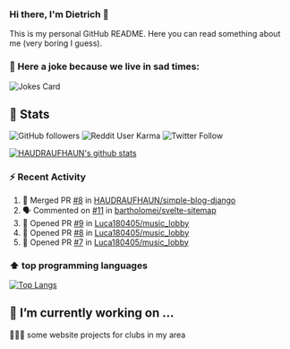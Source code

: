 ### Hi there, I'm Dietrich 👋

This is my personal GitHub README. Here you can read something about me (very boring I guess).

### 🤡 Here a joke because we live in sad times:
![Jokes Card](https://readme-jokes.vercel.app/api)

## :rocket: Stats

 ![GitHub followers](https://img.shields.io/github/followers/HAUDRAUFHAUN?label=GitHub-Followers&logo=GitHub&style=for-the-badge) ![Reddit User Karma](https://img.shields.io/reddit/user-karma/combined/haudraufhaun?logo=reddit&style=for-the-badge) ![Twitter Follow](https://img.shields.io/twitter/follow/haudraufhaun1?color=%231da1f2&logo=twitter&logoColor=%231da1f2&style=for-the-badge)
  
[![HAUDRAUFHAUN's github stats](https://github-readme-stats.vercel.app/api?username=HAUDRAUFHAUN&show_icons=true&theme=vue&hide_border=true)](https://github.com/anuraghazra/github-readme-stats)

### ⚡ Recent Activity

<!--START_SECTION:activity-->
1. 🎉 Merged PR [#8](https://github.com/HAUDRAUFHAUN/simple-blog-django/pull/8) in [HAUDRAUFHAUN/simple-blog-django](https://github.com/HAUDRAUFHAUN/simple-blog-django)
2. 🗣 Commented on [#11](https://github.com/bartholomej/svelte-sitemap/issues/11) in [bartholomej/svelte-sitemap](https://github.com/bartholomej/svelte-sitemap)
3. 💪 Opened PR [#9](https://github.com/Luca180405/music_lobby/pull/9) in [Luca180405/music_lobby](https://github.com/Luca180405/music_lobby)
4. 💪 Opened PR [#8](https://github.com/Luca180405/music_lobby/pull/8) in [Luca180405/music_lobby](https://github.com/Luca180405/music_lobby)
5. 💪 Opened PR [#7](https://github.com/Luca180405/music_lobby/pull/7) in [Luca180405/music_lobby](https://github.com/Luca180405/music_lobby)
<!--END_SECTION:activity-->

### ⬆️ top programming languages
[![Top Langs](https://github-readme-stats.vercel.app/api/top-langs/?username=HAUDRAUFHAUN&theme=vue&hide_border=true)](https://github.com/anuraghazra/github-readme-stats)

## 🔭 I’m currently working on ...

👨🏻‍💼 some website projects for clubs in my area
